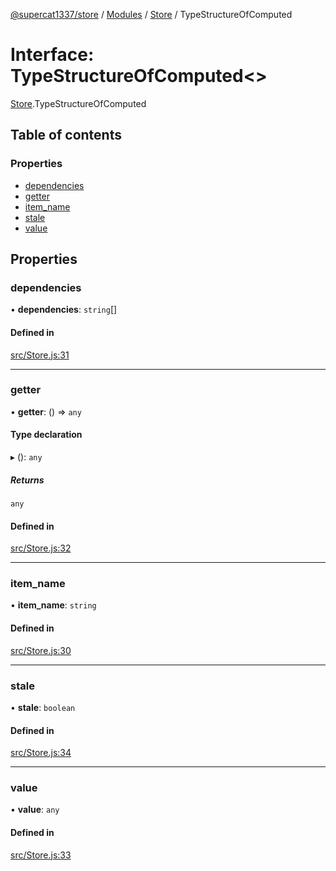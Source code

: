 [@supercat1337/store](../README.md) / [Modules](../modules.md) / [Store](../modules/Store.md) / TypeStructureOfComputed

# Interface: TypeStructureOfComputed\<\>

[Store](../modules/Store.md).TypeStructureOfComputed

## Table of contents

### Properties

- [dependencies](Store.TypeStructureOfComputed.md#dependencies)
- [getter](Store.TypeStructureOfComputed.md#getter)
- [item\_name](Store.TypeStructureOfComputed.md#item_name)
- [stale](Store.TypeStructureOfComputed.md#stale)
- [value](Store.TypeStructureOfComputed.md#value)

## Properties

### dependencies

• **dependencies**: `string`[]

#### Defined in

[src/Store.js:31](https://github.com/supercat911/store/blob/eed298d19e1b9ac09f316295e4a279c7eb77ea31/src/Store.js#L31)

___

### getter

• **getter**: () => `any`

#### Type declaration

▸ (): `any`

##### Returns

`any`

#### Defined in

[src/Store.js:32](https://github.com/supercat911/store/blob/eed298d19e1b9ac09f316295e4a279c7eb77ea31/src/Store.js#L32)

___

### item\_name

• **item\_name**: `string`

#### Defined in

[src/Store.js:30](https://github.com/supercat911/store/blob/eed298d19e1b9ac09f316295e4a279c7eb77ea31/src/Store.js#L30)

___

### stale

• **stale**: `boolean`

#### Defined in

[src/Store.js:34](https://github.com/supercat911/store/blob/eed298d19e1b9ac09f316295e4a279c7eb77ea31/src/Store.js#L34)

___

### value

• **value**: `any`

#### Defined in

[src/Store.js:33](https://github.com/supercat911/store/blob/eed298d19e1b9ac09f316295e4a279c7eb77ea31/src/Store.js#L33)
